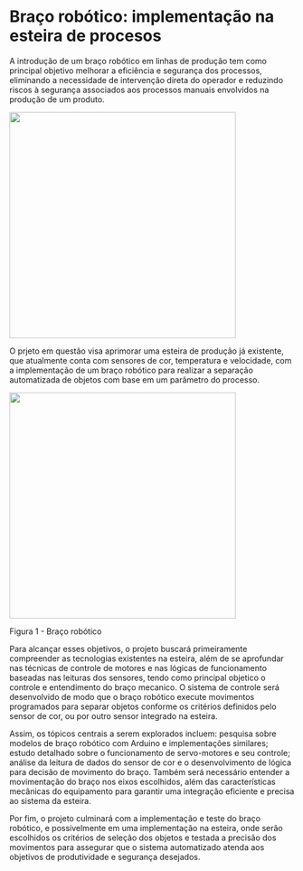 # Braço robótico: implementação na esteira de procesos

A introdução de um braço robótico em linhas de produção tem como principal objetivo melhorar a eficiência e segurança dos processos, eliminando a necessidade de intervenção direta do operador e reduzindo riscos à segurança associados aos processos manuais envolvidos na produção de um produto.

<img src="https://github.com/user-attachments/assets/11d431b1-d4c4-4bc0-b99f-0444af27bfd6" width="400">

O prjeto em questão visa aprimorar uma esteira de produção já existente, que atualmente conta com sensores de cor, temperatura e velocidade, com a implementação de um braço robótico para realizar a separação automatizada de objetos com base em um parâmetro do processo.

<img src="https://github.com/user-attachments/assets/2f2f6335-15a8-49d5-81bf-b9f8ea3d4abf" width="400">

Figura 1 - Braço robótico

Para alcançar esses objetivos, o projeto buscará primeiramente compreender as tecnologias existentes na esteira, além de se aprofundar nas técnicas de controle de motores e nas lógicas de funcionamento baseadas nas leituras dos sensores, tendo como principal objetico o controle e entendimento do braço mecanico. O sistema de controle será desenvolvido de modo que o braço robótico execute movimentos programados para separar objetos conforme os critérios definidos pelo sensor de cor, ou por outro sensor integrado na esteira.

Assim, os tópicos centrais a serem explorados incluem: pesquisa sobre modelos de braço robótico com Arduino e implementações similares; estudo detalhado sobre o funcionamento de servo-motores e seu controle; análise da leitura de dados do sensor de cor e o desenvolvimento de lógica para decisão de movimento do braço. Também será necessário entender a movimentação do braço nos eixos escolhidos, além das características mecânicas do equipamento para garantir uma integração eficiente e precisa ao sistema da esteira.

Por fim, o projeto culminará com a implementação e teste do braço robótico, e possivelmente em uma implementação na esteira, onde serão escolhidos os critérios de seleção dos objetos e testada a precisão dos movimentos para assegurar que o sistema automatizado atenda aos objetivos de produtividade e segurança desejados.
